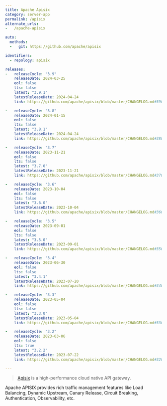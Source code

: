 ```yaml
---
title: Apache Apisix
category: server-app
permalink: /apisix
alternate_urls:
-   /apache-apisix

auto:
  methods:
  -   git: https://github.com/apache/apisix

identifiers:
  - repology: apisix

releases:
-   releaseCycle: "3.9"
    releaseDate: 2024-03-25
    eol: false
    lts: false
    latest: "3.9.1"
    latestReleaseDate: 2024-04-24
    link: https://github.com/apache/apisix/blob/master/CHANGELOG.md#390

-   releaseCycle: "3.8"
    releaseDate: 2024-01-15
    eol: false
    lts: false
    latest: "3.8.1"
    latestReleaseDate: 2024-04-24
    link: https://github.com/apache/apisix/blob/master/CHANGELOG.md#380

-   releaseCycle: "3.7"
    releaseDate: 2023-11-21
    eol: false
    lts: false
    latest: "3.7.0"
    latestReleaseDate: 2023-11-21
    link: https://github.com/apache/apisix/blob/master/CHANGELOG.md#370

-   releaseCycle: "3.6"
    releaseDate: 2023-10-04
    eol: false
    lts: false
    latest: "3.6.0"
    latestReleaseDate: 2023-10-04
    link: https://github.com/apache/apisix/blob/master/CHANGELOG.md#360

-   releaseCycle: "3.5"
    releaseDate: 2023-09-01
    eol: false
    lts: false
    latest: "3.5.0"
    latestReleaseDate: 2023-09-01
    link: https://github.com/apache/apisix/blob/master/CHANGELOG.md#350

-   releaseCycle: "3.4"
    releaseDate: 2023-06-30
    eol: false
    lts: false
    latest: "3.4.1"
    latestReleaseDate: 2023-07-20
    link: https://github.com/apache/apisix/blob/master/CHANGELOG.md#340

-   releaseCycle: "3.3"
    releaseDate: 2023-05-04
    eol: false
    lts: false
    latest: "3.3.0"
    latestReleaseDate: 2023-05-04
    link: https://github.com/apache/apisix/blob/master/CHANGELOG.md#330

-   releaseCycle: "3.2"
    releaseDate: 2023-03-06
    eol: false
    lts: true
    latest: "3.2.2"
    latestReleaseDate: 2023-07-22
    link: https://github.com/apache/apisix/blob/master/CHANGELOG.md#320

---
```


> [Apisix](https://apisix.apache.org/) is a high-performance cloud native API gateway.

Apache APISIX provides rich traffic management features like Load Balancing, Dynamic Upstream, Canary Release, Circuit Breaking, Authentication, Observability, etc.
